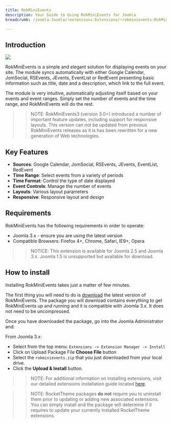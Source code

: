 ```yaml
---
title: RokMiniEvents
description: Your Guide to Using RokMiniEvents for Joomla
breadcrumb: /joomla:Joomla/!extensions:Extensions/!rokminievents:RokMiniEvents

---
```


Introduction
-----

![][intro]

RokMiniEvents is a simple and elegant solution for displaying events on your site. The module syncs automatically with either Google Calendar, JomSocial, RSEvents, JEvents, EventList or RedEvent presenting basic information such as title, date and a description, which link to the full event.

The module is very intuitive, automatically adjusting itself based on your events and event ranges. Simply set the number of events and the time range, and RokMiniEvents will do the rest.

>> NOTE: RokMiniEvents3 (version 3.0+) introduced a number of important feature updates, including support for responsive layouts. This version can not be updated from previous RokMiniEvents releases as it is has been rewritten for a new generation of Web technologies.

Key Features
------------

* **Sources**: Google Calendar, JomSocial, RSEvents, JEvents, EventList, RedEvent
* **Time Range**: Select events from a variety of periods
* **Time Format**: Control the type of date displayed
* **Event Controls**: Manage the number of events
* **Layouts**: Various layout parameters
* **Responsive**: Responsive layout and design

Requirements
------------

RokMiniEvents has the following requirements in order to operate:

* Joomla 3.x - ensure you are using the latest version
* Compatible Browsers: Firefox 4+, Chrome, Safari, IE9+, Opera 

>> NOTICE: This extension is available for Joomla 2.5 and Joomla 3.x. Joomla 1.5 is unsupported but available for download.

How to install
--------------

Installing RokMiniEvents takes just a matter of few minutes.

The first thing you will need to do is [download][download] the latest version of RokMiniEvents. The package you will download contains everything to get RokMiniEvents up and running and it is compatible with Joomla 3.x. It does not need to be uncompressed. 

Once you have downloaded the package, go into the Joomla Administrator and:

From Joomla 3.x:

* Select from the top menu: `Extensions -> Extension Manager -> Install`
* Click on Upload Package File **Choose File** button
* Select the `rokminievents.zip` that you just downloaded from your local drive.
* Click the **Upload & Install** button.

>> NOTE: For additional information on installing extensions, visit our detailed extensions installation guide located [here][install].

>> NOTE: RocketTheme packages **do not** require you to uninstall them prior to updating or adding new associated extensions. You can simply install and the package will determine if it requires to update your currently installed RocketTheme extensions.

[intro]: assets/rokminievents.jpeg
[download]: http://www.rockettheme.com/extensions-downloads/club/1886-rokminievents
[install]: ../../platform/extensions.md#how-to-install-an-extension
